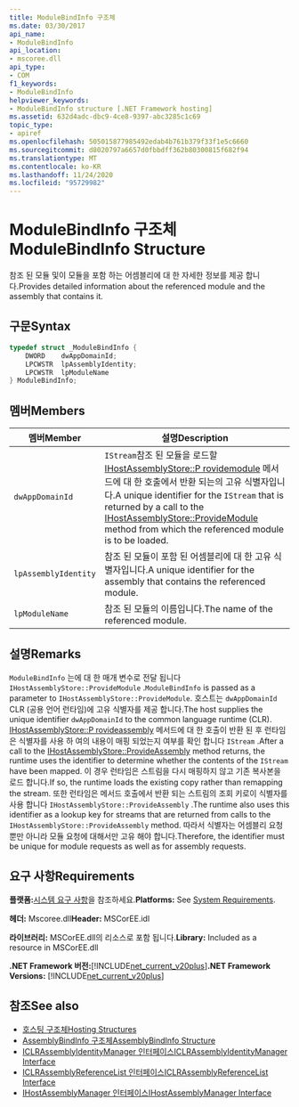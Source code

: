 ```yaml
---
title: ModuleBindInfo 구조체
ms.date: 03/30/2017
api_name:
- ModuleBindInfo
api_location:
- mscoree.dll
api_type:
- COM
f1_keywords:
- ModuleBindInfo
helpviewer_keywords:
- ModuleBindInfo structure [.NET Framework hosting]
ms.assetid: 632d4adc-dbc9-4ce8-9397-abc3285c1c69
topic_type:
- apiref
ms.openlocfilehash: 505015877985492edab4b761b379f33f1e5c6660
ms.sourcegitcommit: d8020797a6657d0fbbdff362b80300815f682f94
ms.translationtype: MT
ms.contentlocale: ko-KR
ms.lasthandoff: 11/24/2020
ms.locfileid: "95729982"
---
```

# <a name="modulebindinfo-structure"></a><span data-ttu-id="0e376-102">ModuleBindInfo 구조체</span><span class="sxs-lookup"><span data-stu-id="0e376-102">ModuleBindInfo Structure</span></span>

<span data-ttu-id="0e376-103">참조 된 모듈 및이 모듈을 포함 하는 어셈블리에 대 한 자세한 정보를 제공 합니다.</span><span class="sxs-lookup"><span data-stu-id="0e376-103">Provides detailed information about the referenced module and the assembly that contains it.</span></span>  
  
## <a name="syntax"></a><span data-ttu-id="0e376-104">구문</span><span class="sxs-lookup"><span data-stu-id="0e376-104">Syntax</span></span>  
  
```cpp  
typedef struct _ModuleBindInfo {  
    DWORD    dwAppDomainId;  
    LPCWSTR  lpAssemblyIdentity;  
    LPCWSTR  lpModuleName  
} ModuleBindInfo;  
```  
  
## <a name="members"></a><span data-ttu-id="0e376-105">멤버</span><span class="sxs-lookup"><span data-stu-id="0e376-105">Members</span></span>  
  
|<span data-ttu-id="0e376-106">멤버</span><span class="sxs-lookup"><span data-stu-id="0e376-106">Member</span></span>|<span data-ttu-id="0e376-107">설명</span><span class="sxs-lookup"><span data-stu-id="0e376-107">Description</span></span>|  
|------------|-----------------|  
|`dwAppDomainId`|<span data-ttu-id="0e376-108">`IStream`참조 된 모듈을 로드할 [IHostAssemblyStore::P rovidemodule](ihostassemblystore-providemodule-method.md) 메서드에 대 한 호출에서 반환 되는의 고유 식별자입니다.</span><span class="sxs-lookup"><span data-stu-id="0e376-108">A unique identifier for the `IStream` that is returned by a call to the [IHostAssemblyStore::ProvideModule](ihostassemblystore-providemodule-method.md) method from which the referenced module is to be loaded.</span></span>|  
|`lpAssemblyIdentity`|<span data-ttu-id="0e376-109">참조 된 모듈이 포함 된 어셈블리에 대 한 고유 식별자입니다.</span><span class="sxs-lookup"><span data-stu-id="0e376-109">A unique identifier for the assembly that contains the referenced module.</span></span>|  
|`lpModuleName`|<span data-ttu-id="0e376-110">참조 된 모듈의 이름입니다.</span><span class="sxs-lookup"><span data-stu-id="0e376-110">The name of the referenced module.</span></span>|  
  
## <a name="remarks"></a><span data-ttu-id="0e376-111">설명</span><span class="sxs-lookup"><span data-stu-id="0e376-111">Remarks</span></span>  

 <span data-ttu-id="0e376-112">`ModuleBindInfo` 는에 대 한 매개 변수로 전달 됩니다 `IHostAssemblyStore::ProvideModule` .</span><span class="sxs-lookup"><span data-stu-id="0e376-112">`ModuleBindInfo` is passed as a parameter to `IHostAssemblyStore::ProvideModule`.</span></span> <span data-ttu-id="0e376-113">호스트는 `dwAppDomainId` CLR (공용 언어 런타임)에 고유 식별자를 제공 합니다.</span><span class="sxs-lookup"><span data-stu-id="0e376-113">The host supplies the unique identifier `dwAppDomainId` to the common language runtime (CLR).</span></span> <span data-ttu-id="0e376-114">[IHostAssemblyStore::P rovideassembly](ihostassemblystore-provideassembly-method.md) 메서드에 대 한 호출이 반환 된 후 런타임은 식별자를 사용 하 여의 내용이 매핑 되었는지 여부를 확인 합니다 `IStream` .</span><span class="sxs-lookup"><span data-stu-id="0e376-114">After a call to the [IHostAssemblyStore::ProvideAssembly](ihostassemblystore-provideassembly-method.md) method returns, the runtime uses the identifier to determine whether the contents of the `IStream` have been mapped.</span></span> <span data-ttu-id="0e376-115">이 경우 런타임은 스트림을 다시 매핑하지 않고 기존 복사본을 로드 합니다.</span><span class="sxs-lookup"><span data-stu-id="0e376-115">If so, the runtime loads the existing copy rather than remapping the stream.</span></span> <span data-ttu-id="0e376-116">또한 런타임은 메서드 호출에서 반환 되는 스트림의 조회 키로이 식별자를 사용 합니다 `IHostAssemblyStore::ProvideAssembly` .</span><span class="sxs-lookup"><span data-stu-id="0e376-116">The runtime also uses this identifier as a lookup key for streams that are returned from calls to the `IHostAssemblyStore::ProvideAssembly` method.</span></span> <span data-ttu-id="0e376-117">따라서 식별자는 어셈블리 요청 뿐만 아니라 모듈 요청에 대해서만 고유 해야 합니다.</span><span class="sxs-lookup"><span data-stu-id="0e376-117">Therefore, the identifier must be unique for module requests as well as for assembly requests.</span></span>  
  
## <a name="requirements"></a><span data-ttu-id="0e376-118">요구 사항</span><span class="sxs-lookup"><span data-stu-id="0e376-118">Requirements</span></span>  

 <span data-ttu-id="0e376-119">**플랫폼:**[시스템 요구 사항](../../get-started/system-requirements.md)을 참조하세요.</span><span class="sxs-lookup"><span data-stu-id="0e376-119">**Platforms:** See [System Requirements](../../get-started/system-requirements.md).</span></span>  
  
 <span data-ttu-id="0e376-120">**헤더:** Mscoree.dll</span><span class="sxs-lookup"><span data-stu-id="0e376-120">**Header:** MSCorEE.idl</span></span>  
  
 <span data-ttu-id="0e376-121">**라이브러리:** MSCorEE.dll의 리소스로 포함 됩니다.</span><span class="sxs-lookup"><span data-stu-id="0e376-121">**Library:** Included as a resource in MSCorEE.dll</span></span>  
  
 <span data-ttu-id="0e376-122">**.NET Framework 버전:**[!INCLUDE[net_current_v20plus](../../../../includes/net-current-v20plus-md.md)]</span><span class="sxs-lookup"><span data-stu-id="0e376-122">**.NET Framework Versions:** [!INCLUDE[net_current_v20plus](../../../../includes/net-current-v20plus-md.md)]</span></span>  
  
## <a name="see-also"></a><span data-ttu-id="0e376-123">참조</span><span class="sxs-lookup"><span data-stu-id="0e376-123">See also</span></span>

- [<span data-ttu-id="0e376-124">호스팅 구조체</span><span class="sxs-lookup"><span data-stu-id="0e376-124">Hosting Structures</span></span>](hosting-structures.md)
- [<span data-ttu-id="0e376-125">AssemblyBindInfo 구조체</span><span class="sxs-lookup"><span data-stu-id="0e376-125">AssemblyBindInfo Structure</span></span>](assemblybindinfo-structure.md)
- [<span data-ttu-id="0e376-126">ICLRAssemblyIdentityManager 인터페이스</span><span class="sxs-lookup"><span data-stu-id="0e376-126">ICLRAssemblyIdentityManager Interface</span></span>](iclrassemblyidentitymanager-interface.md)
- [<span data-ttu-id="0e376-127">ICLRAssemblyReferenceList 인터페이스</span><span class="sxs-lookup"><span data-stu-id="0e376-127">ICLRAssemblyReferenceList Interface</span></span>](iclrassemblyreferencelist-interface.md)
- [<span data-ttu-id="0e376-128">IHostAssemblyManager 인터페이스</span><span class="sxs-lookup"><span data-stu-id="0e376-128">IHostAssemblyManager Interface</span></span>](ihostassemblymanager-interface.md)
